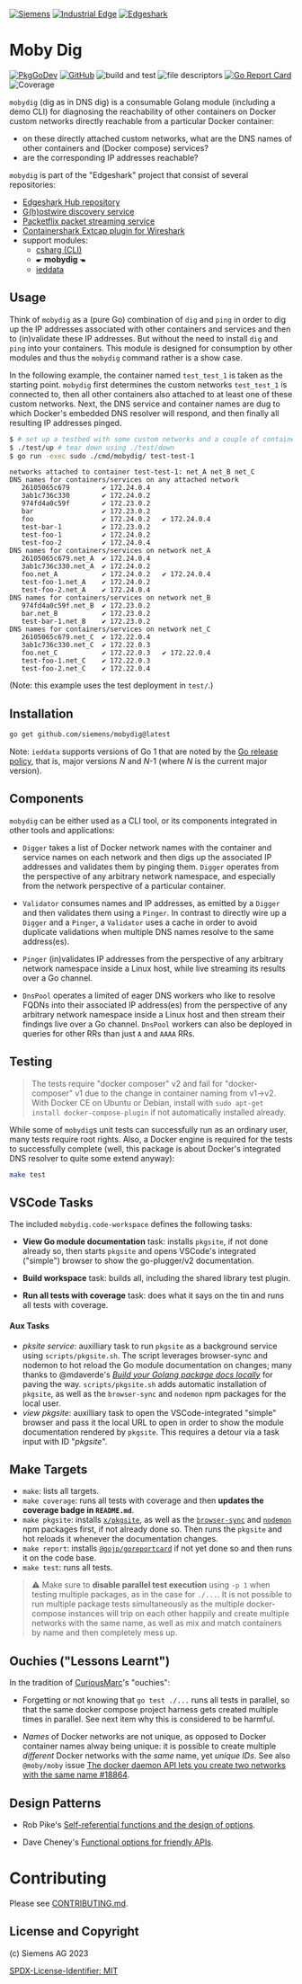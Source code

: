 [![Siemens](https://img.shields.io/badge/github-siemens-009999?logo=github)](https://github.com/siemens)
[![Industrial Edge](https://img.shields.io/badge/github-industrial%20edge-e39537?logo=github)](https://github.com/industrial-edge)
[![Edgeshark](https://img.shields.io/badge/github-Edgeshark-003751?logo=github)](https://github.com/siemens/edgeshark)

# Moby Dig

[![PkgGoDev](https://pkg.go.dev/badge/github.com/siemens/mobydig)](https://pkg.go.dev/github.com/siemens/mobydig)
[![GitHub](https://img.shields.io/github/license/siemens/mobydig)](https://img.shields.io/github/license/siemens/mobydig)
![build and test](https://github.com/siemens/mobydig/workflows/build%20and%20test/badge.svg?branch=main)
![file descriptors](https://img.shields.io/badge/go%20routines-not%20leaking-success)
[![Go Report Card](https://goreportcard.com/badge/github.com/siemens/mobydig)](https://goreportcard.com/report/github.com/siemens/mobydig)
![Coverage](https://img.shields.io/badge/Coverage-84.4%25-brightgreen)

`mobydig` (dig as in DNS dig) is a consumable Golang module (including a demo
CLI) for diagnosing the reachability of other containers on Docker custom
networks directly reachable from a particular Docker container:
- on these directly attached custom networks, what are the DNS names of other
  containers and (Docker compose) services?
- are the corresponding IP addresses reachable?

`mobydig` is part of the "Edgeshark" project that consist of several
repositories:
- [Edgeshark Hub repository](https://github.com/siemens/edgeshark)
- [G(h)ostwire discovery service](https://github.com/siemens/ghostwire)
- [Packetflix packet streaming service](https://github.com/siemens/packetflix)
- [Containershark Extcap plugin for
  Wireshark](https://github.com/siemens/cshargextcap)
- support modules:
  - [csharg (CLI)](https://github.com/siemens/csharg)
  - 🖝 **mobydig** 🖜
  - [ieddata](https://github.com/siemens/ieddata)

## Usage

Think of `mobydig` as a (pure Go) combination of `dig` and `ping` in order to
dig up the IP addresses associated with other containers and services and then
to (in)validate these IP addresses. But without the need to install `dig` and
`ping` into your containers. This module is designed for consumption by other
modules and thus the `mobydig` command rather is a show case.

In the following example, the container named `test_test_1` is taken as the
starting point. `mobydig` first determines the custom networks `test_test_1` is
connected to, then all other containers also attached to at least one of these
custom networks. Next, the DNS service and container names are dug to which
Docker's embedded DNS resolver will respond, and then finally all resulting IP
addresses pinged.

```bash
$ # set up a testbed with some custom networks and a couple of containers
$ ./test/up # tear down using ./test/down
$ go run -exec sudo ./cmd/mobydig/ test-test-1
```
```text
networks attached to container test-test-1: net_A net_B net_C
DNS names for containers/services on any attached network
   26105065c679        ✔ 172.24.0.4 
   3ab1c736c330        ✔ 172.24.0.2 
   974fd4a0c59f        ✔ 172.23.0.2 
   bar                 ✔ 172.23.0.2 
   foo                 ✔ 172.24.0.2   ✔ 172.24.0.4 
   test-bar-1          ✔ 172.23.0.2 
   test-foo-1          ✔ 172.24.0.2 
   test-foo-2          ✔ 172.24.0.4 
DNS names for containers/services on network net_A
   26105065c679.net_A  ✔ 172.24.0.4 
   3ab1c736c330.net_A  ✔ 172.24.0.2 
   foo.net_A           ✔ 172.24.0.2   ✔ 172.24.0.4 
   test-foo-1.net_A    ✔ 172.24.0.2 
   test-foo-2.net_A    ✔ 172.24.0.4 
DNS names for containers/services on network net_B
   974fd4a0c59f.net_B  ✔ 172.23.0.2 
   bar.net_B           ✔ 172.23.0.2 
   test-bar-1.net_B    ✔ 172.23.0.2 
DNS names for containers/services on network net_C
   26105065c679.net_C  ✔ 172.22.0.4 
   3ab1c736c330.net_C  ✔ 172.22.0.3 
   foo.net_C           ✔ 172.22.0.3   ✔ 172.22.0.4 
   test-foo-1.net_C    ✔ 172.22.0.3 
   test-foo-2.net_C    ✔ 172.22.0.4
```

(Note: this example uses the test deployment in `test/`.)

## Installation

```sh
go get github.com/siemens/mobydig@latest
```

Note: `ieddata` supports versions of Go 1 that are noted by the [Go release
policy](https://golang.org/doc/devel/release.html#policy), that is, major
versions _N_ and _N_-1 (where _N_ is the current major version).

## Components

`mobydig` can be either used as a CLI tool, or its components integrated in
other tools and applications:

- `Digger` takes a list of Docker network names with the container and
  service names on each network and then digs up the associated IP addresses and
  validates them by pinging them. `Digger` operates from the perspective of any
  arbitrary network namespace, and especially from the network perspective of a
  particular container.

- `Validator` consumes names and IP addresses, as emitted by a `Digger` and
  then validates them using a `Pinger`. In contrast to directly wire up a
  `Digger` and a `Pinger`, a `Validator` uses a cache in order to avoid
  duplicate validations when multiple DNS names resolve to the same address(es).

- `Pinger` (in)validates IP addresses from the perspective of any arbitrary
  network namespace inside a Linux host, while live streaming its results over a
  Go channel.

- `DnsPool` operates a limited of eager DNS workers who like to resolve FQDNs
  into their associated IP address(es) from the perspective of any arbitrary
  network namespace inside a Linux host and then stream their findings live over
  a Go channel. `DnsPool` workers can also be deployed in queries for other RRs
  than just `A` and `AAAA` RRs.

## Testing

> The tests require "docker composer" v2 and fail for "docker-composer" v1 due
> to the change in container naming from v1→v2. With Docker CE on Ubuntu or
> Debian, install with `sudo apt-get install docker-compose-plugin` if not
> automatically installed already.

While some of `mobydig`s unit tests can successfully run as an ordinary user,
many tests require root rights. Also, a Docker engine is required for the tests
to successfully complete (well, this package is about Docker's integrated DNS
resolver to quite some extend anyway):

```bash
make test
```

## VSCode Tasks

The included `mobydig.code-workspace` defines the following tasks:

- **View Go module documentation** task: installs `pkgsite`, if not done already
  so, then starts `pkgsite` and opens VSCode's integrated ("simple") browser to
  show the go-plugger/v2 documentation.

- **Build workspace** task: builds all, including the shared library test
  plugin.

- **Run all tests with coverage** task: does what it says on the tin and runs
  all tests with coverage.

#### Aux Tasks

- _pksite service_: auxilliary task to run `pkgsite` as a background service
  using `scripts/pkgsite.sh`. The script leverages browser-sync and nodemon to
  hot reload the Go module documentation on changes; many thanks to @mdaverde's
  [_Build your Golang package docs
  locally_](https://mdaverde.com/posts/golang-local-docs) for paving the way.
  `scripts/pkgsite.sh` adds automatic installation of `pkgsite`, as well as the
  `browser-sync` and `nodemon` npm packages for the local user.
- _view pkgsite_: auxilliary task to open the VSCode-integrated "simple" browser
  and pass it the local URL to open in order to show the module documentation
  rendered by `pkgsite`. This requires a detour via a task input with ID
  "_pkgsite_".

## Make Targets

- `make`: lists all targets.
- `make coverage`: runs all tests with coverage and then **updates the coverage
  badge in `README.md`**.
- `make pkgsite`: installs [`x/pkgsite`](golang.org/x/pkgsite/cmd/pkgsite), as
  well as the [`browser-sync`](https://www.npmjs.com/package/browser-sync) and
  [`nodemon`](https://www.npmjs.com/package/nodemon) npm packages first, if not
  already done so. Then runs the `pkgsite` and hot reloads it whenever the
  documentation changes.
- `make report`: installs
  [`@gojp/goreportcard`](https://github.com/gojp/goreportcard) if not yet done
  so and then runs it on the code base.
- `make test`: runs all tests.

> ⚠ Make sure to **disable parallel test execution** using `-p 1` when testing
> multiple packages, as in the case for `./...`. It is not possible to run
> multiple package tests simultaneously as the multiple docker-compose instances
> will trip on each other happily and create multiple networks with the same
> name, as well as mix and match containers by name and then completely mess up.

## Ouchies ("Lessons Learnt")

In the tradition of [CuriousMarc](youtube.com/curiousmarc)'s "ouchies":

- Forgetting or not knowing that `go test ./...` runs all tests in parallel, so
  that the same docker compose project harness gets created multiple times in
  parallel. See next item why this is considered to be harmful.

- _Names_ of Docker networks are not unique, as opposed to Docker container
  names alway being unique: it is possible to create multiple _different_ Docker
  networks with the _same_ name, yet _unique IDs_. See also `@moby/moby` issue
  [The docker daemon API lets you create two networks with the same name
  #18864](https://github.com/moby/moby/issues/18864).  

## Design Patterns

- Rob Pike's [Self-referential functions and the design of
  options](https://commandcenter.blogspot.com/2014/01/self-referential-functions-and-design.html).

- Dave Cheney's [Functional options for friendly
  APIs](https://dave.cheney.net/2014/10/17/functional-options-for-friendly-apis).

# Contributing

Please see [CONTRIBUTING.md](CONTRIBUTING.md).

## License and Copyright

(c) Siemens AG 2023

[SPDX-License-Identifier: MIT](LICENSE)
